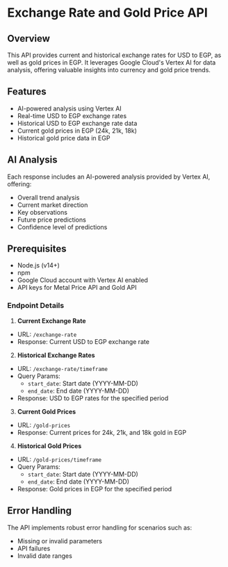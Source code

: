 # Exchange Rate and Gold Price API

## Overview

This API provides current and historical exchange rates for USD to EGP, as well as gold prices in EGP. It leverages Google Cloud's Vertex AI for data analysis, offering valuable insights into currency and gold price trends.

## Features

- AI-powered analysis using Vertex AI
- Real-time USD to EGP exchange rates
- Historical USD to EGP exchange rate data
- Current gold prices in EGP (24k, 21k, 18k)
- Historical gold price data in EGP

## AI Analysis

Each response includes an AI-powered analysis provided by Vertex AI, offering:

- Overall trend analysis
- Current market direction
- Key observations
- Future price predictions
- Confidence level of predictions

## Prerequisites

- Node.js (v14+)
- npm
- Google Cloud account with Vertex AI enabled
- API keys for Metal Price API and Gold API

### Endpoint Details

1. **Current Exchange Rate**

- URL: `/exchange-rate`
- Response: Current USD to EGP exchange rate

2. **Historical Exchange Rates**

- URL: `/exchange-rate/timeframe`
- Query Params:
  - `start_date`: Start date (YYYY-MM-DD)
  - `end_date`: End date (YYYY-MM-DD)
- Response: USD to EGP rates for the specified period

3. **Current Gold Prices**

- URL: `/gold-prices`
- Response: Current prices for 24k, 21k, and 18k gold in EGP

4. **Historical Gold Prices**

- URL: `/gold-prices/timeframe`
- Query Params:
  - `start_date`: Start date (YYYY-MM-DD)
  - `end_date`: End date (YYYY-MM-DD)
- Response: Gold prices in EGP for the specified period

## Error Handling

The API implements robust error handling for scenarios such as:

- Missing or invalid parameters
- API failures
- Invalid date ranges
